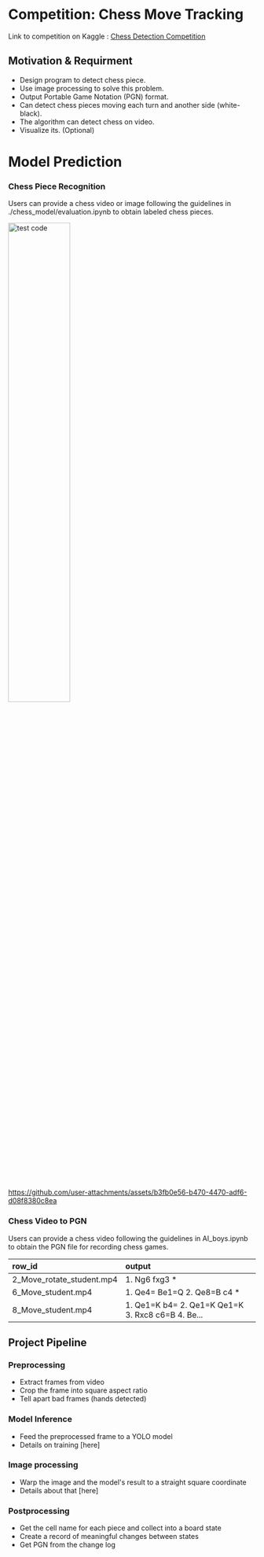 # Competition: Chess Move Tracking

Link to competition on Kaggle : [Chess Detection Competition](https://www.kaggle.com/competitions/cu-chess-detection)

## Motivation & Requirment
- Design program to detect chess piece.
- Use image processing to solve this problem.
- Output Portable Game Notation (PGN) format.
- Can detect chess pieces moving each turn and another side (white- black).
- The algorithm can detect chess on video.
- Visualize its. (Optional) 

# Model Prediction
### Chess Piece Recognition
Users can provide a chess video or image following the guidelines in ./chess_model/evaluation.ipynb to obtain labeled chess pieces.

<img src="https://github.com/user-attachments/assets/8520cc6e-d4c4-424b-b097-9ad551833420" alt="test code" width="50%">

https://github.com/user-attachments/assets/b3fb0e56-b470-4470-adf6-d08f8380c8ea

### Chess Video to PGN 
Users can provide a chess video following the guidelines in AI_boys.ipynb to obtain the PGN file for recording chess games.

| row_id |  output  |
|:-----|:-----|
| 2_Move_rotate_student.mp4   | 1. Ng6 fxg3 * |
| 6_Move_student.mp4   |  1. Qe4= Be1=Q 2. Qe8=B c4 *  |
| 8_Move_student.mp4   | 1. Qe1=K b4= 2. Qe1=K Qe1=K 3. Rxc8 c6=B 4. Be... |

## Project Pipeline

### Preprocessing
- Extract frames from video
- Crop the frame into square aspect ratio
- Tell apart bad frames (hands detected)

### Model Inference
- Feed the preprocessed frame to a YOLO model
- Details on training [here]

### Image processing
- Warp the image and the model's result to a straight square coordinate
- Details about that [here]

### Postprocessing
- Get the cell name for each piece and collect into a board state
- Create a record of meaningful changes between states
- Get PGN from the change log
